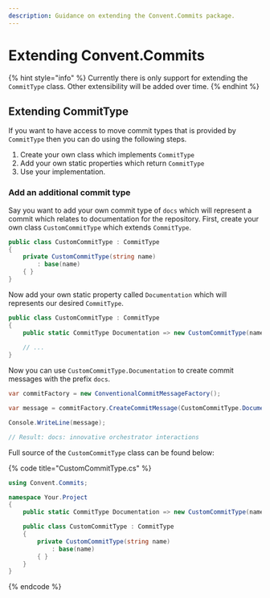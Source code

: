 ```yaml
---
description: Guidance on extending the Convent.Commits package.
---
```


# Extending Convent.Commits

{% hint style="info" %}
Currently there is only support for extending the `CommitType` class. Other extensibility will be added over time.
{% endhint %}

## Extending CommitType

If you want to have access to move commit types that is provided by `CommitType` then you can do using the following steps.

1. Create your own class which implements `CommitType`
2. Add your own static properties which return `CommitType`
3. Use your implementation.

### Add an additional commit type 

Say you want to add your own commit type of `docs`  which will represent a commit which relates to documentation for the repository. First, create your own class `CustomCommitType` which extends `CommitType`.

```csharp
public class CustomCommitType : CommitType
{
    private CustomCommitType(string name)
        : base(name)
    { }
}
```

Now add your own static property called `Documentation` which will represents our desired `CommitType`.

```csharp
public class CustomCommitType : CommitType
{
    public static CommitType Documentation => new CustomCommitType(name: "docs");
    
    // ...
}
```

Now you can use `CustomCommitType.Documentation`  to create commit messages with the prefix `docs`.

```csharp
var commitFactory = new ConventionalCommitMessageFactory();

var message = commitFactory.CreateCommitMessage(CustomCommitType.Documentation);

Console.WriteLine(message);

// Result: docs: innovative orchestrator interactions
```

Full source of the `CustomCommitType` class can be found below:

{% code title="CustomCommitType.cs" %}
```csharp
using Convent.Commits;

namespace Your.Project
{
    public static CommitType Documentation => new CustomCommitType(name: "docs");

    public class CustomCommitType : CommitType
    {
        private CustomCommitType(string name)
            : base(name)
        { }
    }
}
```
{% endcode %}


